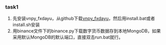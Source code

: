 ### task1
1. 先安装vnpy_fxdayu，从github下载[vnpy_fxdayu](https://github.com/xingetouzi/vnpy_fxdayu/archive/master.zip)，然后用install.bat或者install.sh安装
2. 用binance文件下的binance.py下载数字货币数据存到本地MongoDB，如果采用默认MongoDB的默认端口，直接双击run.bat就行。
